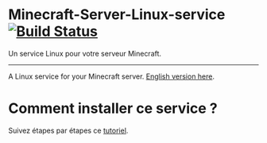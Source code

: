 Minecraft-Server-Linux-service [![Build Status](https://travis-ci.org/unixfox/Minecraft-Server-Linux-service.svg?branch=master)](https://travis-ci.org/unixfox/Minecraft-Server-Linux-service)
==============================

Un service Linux pour votre serveur Minecraft.

--------------------------

A Linux service for your Minecraft server. [English version here](https://github.com/unixfox/Minecraft-Server-Linux-service/tree/master-en).

# Comment installer ce service ?

Suivez étapes par étapes ce [tutoriel](http://devbukkit.fr/forum/threads/cr%C3%A9er-un-service-linux-pour-son-serveur-minecraft.1141/).
